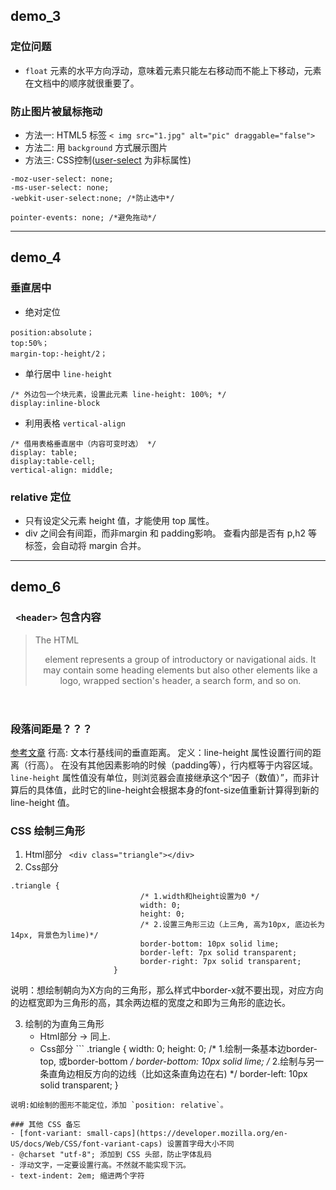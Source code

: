 ## demo_3
### 定位问题
- `float`
 元素的水平方向浮动，意味着元素只能左右移动而不能上下移动，元素在文档中的顺序就很重要了。

### 防止图片被鼠标拖动
- 方法一: HTML5 标签 `< img src="1.jpg" alt="pic" draggable="false">`
- 方法二: 用 `background` 方式展示图片
- 方法三: CSS控制([user-select](https://developer.mozilla.org/en-US/docs/Web/CSS/user-select) 为非标属性)
 ```
-moz-user-select: none;
-ms-user-select: none;
 -webkit-user-select:none; /*防止选中*/

 pointer-events: none; /*避免拖动*/
 ```

---
## demo_4

### 垂直居中
- 绝对定位
 ```
position:absolute；
top:50%；
margin-top:-height/2；
 ```

- 单行居中 `line-height`
 ```
/* 外边包一个块元素，设置此元素 line-height: 100%; */
display:inline-block
 ```
- 利用表格 `vertical-align`
 ```
/* 借用表格垂直居中（内容可变时选） */
display: table;
display:table-cell;
vertical-align: middle;
 ```

### relative 定位
- 只有设定父元素 height 值，才能使用 top 属性。
- div 之间会有间距，而非margin 和 padding影响。 查看内部是否有 p,h2 等标签，会自动将 margin 合并。

---
## demo_6

###  ` <header>` 包含内容
 > The HTML <header> element represents a group of introductory or navigational aids. It may contain some heading elements but also other elements like a logo, wrapped section's header, a search form, and so on.

### 段落间距是？？？
[参考文章](http://www.cnblogs.com/dolphinX/p/3236686.html)
行高: 文本行基线间的垂直距离。
定义：line-height 属性设置行间的距离（行高）。
在没有其他因素影响的时候（padding等），行内框等于内容区域。
`line-height` 属性值没有单位，则浏览器会直接继承这个“因子（数值）”，而非计算后的具体值，此时它的line-height会根据本身的font-size值重新计算得到新的line-height 值。

### CSS 绘制三角形
1. Html部分 ` <div class="triangle"></div>`
2. Css部分
 ```
 .triangle {
                              /* 1.width和height设置为0 */
                              width: 0;
                              height: 0;
                              /* 2.设置三角形三边（上三角, 高为10px, 底边长为14px, 背景色为lime)*/
                              border-bottom: 10px solid lime;
                              border-left: 7px solid transparent;
                              border-right: 7px solid transparent;
                        }
 ```

 说明：想绘制朝向为X方向的三角形，那么样式中border-x就不要出现，对应方向的边框宽即为三角形的高，其余两边框的宽度之和即为三角形的底边长。

3. 绘制的为直角三角形 
      - Html部分 ->  同上.
      -  Css部分
       ```
  .triangle {
      width: 0;
      height: 0;
       /* 1.绘制一条基本边border-top, 或border-bottom */
       border-bottom: 10px solid lime;
       /* 2.绘制与另一条直角边相反方向的边线（比如这条直角边在右) */
        border-left: 10px solid transparent;
}
 ```
 说明:如绘制的图形不能定位，添加 `position: relative`。

### 其他 CSS 备忘
- [font-variant: small-caps](https://developer.mozilla.org/en-US/docs/Web/CSS/font-variant-caps) 设置首字母大小不同
- @charset "utf-8"; 添加到 CSS 头部，防止字体乱码
- 浮动文字，一定要设置行高。不然就不能实现下沉。
- text-indent: 2em; 缩进两个字符